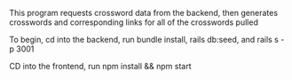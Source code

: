 This program requests crossword data from the backend, then generates crosswords and 
corresponding links for all of the crosswords pulled

To begin, cd into the backend, run bundle install, rails db:seed, and 
rails s -p 3001

CD into the frontend, run npm install && npm start